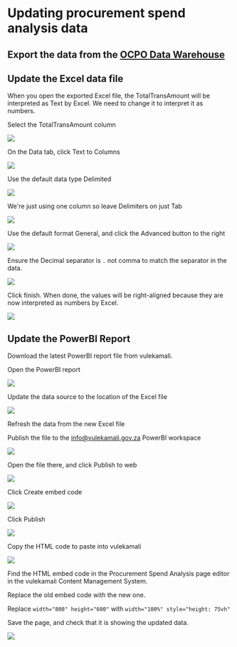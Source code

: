 # Updating procurement spend analysis data

## Export the data from the [OCPO Data Warehouse](../services/ocpo-data-warehouse.md)

## Update the Excel data file

When you open the exported Excel file, the TotalTransAmount will be interpreted as Text by Excel. We need to change it to interpret it as numbers.



Select the TotalTransAmount column

![](../../.gitbook/assets/screenshot_2020-03-20_09-48-12.png)

On the Data tab, click Text to Columns

![](../../.gitbook/assets/text-to-columns-button.png)

Use the default data type Delimited

![](../../.gitbook/assets/text-to-columns-form1.png)

We're just using one column so leave Delimiters on just Tab

![](../../.gitbook/assets/text-to-columns-form2.png)

Use the default format General, and click the Advanced button to the right

![](../../.gitbook/assets/text-to-columns-form3.png)

Ensure the Decimal separator is `.` not comma to match the separator in the data.



![](../../.gitbook/assets/text-to-columns-form-decimal-separator.png)

Click finish. When done, the values will be right-aligned because they are now interpreted as numbers by Excel.

![](../../.gitbook/assets/text-to-columns-done.png)

## Update the PowerBI Report

Download the latest PowerBI report file from vulekamali.

Open the PowerBI report

![](../../.gitbook/assets/screenshot_2020-03-20_11-12-04.png)

Update the data source to the location of the Excel file

![](../../.gitbook/assets/powerbi-update-source.png)

Refresh the data from the new Excel file

Publish the file to the info@vulekamali.gov.za PowerBI workspace

![](../../.gitbook/assets/screenshot_2020-03-20_18-32-31.png)

Open the file there, and click Publish to web

![](../../.gitbook/assets/powerbi-embed.png)

Click Create embed code

![](../../.gitbook/assets/powerbi-embed2.png)

Click Publish

![](../../.gitbook/assets/powerbi-embed3.png)

Copy the HTML code to paste into vulekamali

![](../../.gitbook/assets/powerbi-embed4.png)

Find the HTML embed code in the Procurement Spend Analysis page editor in the vulekamali Content Management System.

Replace the old embed code with the new one.

Replace `width="800" height="600"` with `width="100%" style="height: 75vh"`

Save the page, and check that it is showing the updated data.

![](../../.gitbook/assets/screenshot_2020-03-20_18-26-22.png)
